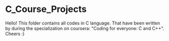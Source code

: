 # C_Course_Projects
Hello!
This folder contains all codes in C language. That have been written by during the specialization on coursera: "Coding for everyone: C and C++".
Cheers :)
